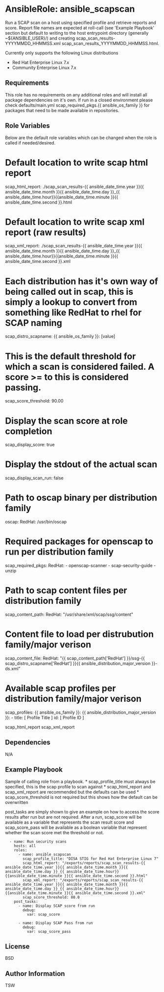 AnsibleRole: ansible_scapscan
=========

Run a SCAP scan on a host using specified profile and retrieve reports and score. Report file names are expected at roll-call (see 'Example Playbook' section but default to writing to the host entrypoint directory (generally ~${ANSIBLE_USER}/) and creating scap_scan_results-YYYYMMDD_HHMMSS.xml scap_scan_results_YYYYMMDD_HHMMSS.html.

Currently only supports the following Linux distributions
* Red Hat Enterprise Linux 7.x
* Community Enterprise Linux 7.x

Requirements
------------

This role has no requirements on any additional roles and will install all package dependencies on it's own. If run in a closed environment please check defaults/main.yml scap_required_pkgs.{{ ansible_os_family }} for packages that need to be made available in repositories.

Role Variables
--------------

Below are the default role variables which can be changed when the role is called if needed/desired.

# Default location to write scap html report
scap_html_report: ./scap_scan_results-{{ ansible_date_time.year }}{{ ansible_date_time.month }}{{ ansible_date_time.day }}_{{ ansible_date_time.hour}}{{ansible_date_time.minute }}{{ ansible_date_time.second }}.html

# Default location to write scap xml report (raw results)
scap_xml_report: ./scap_scan_results-{{ ansible_date_time.year }}{{ ansible_date_time.month }}{{ ansible_date_time.day }}_{{ ansible_date_time.hour}}{{ansible_date_time.minute }}{{ ansible_date_time.second }}.xml

# Each distribution has it's own way of being called out in scap, this is simply a lookup to convert from something like RedHat to rhel for SCAP naming
scap_distro_scapname:
  {{ ansible_os_family }}: [value]

# This is the default threshold for which a scan is considered failed. A score >= to this is considered passing. 
scap_score_threshold: 90.00

# Display the scan score at role completion
scap_display_score: true

# Display the stdout of the actual scan
scap_display_scan_run: false

# Path to oscap binary per distribution family
oscap:
  RedHat: /usr/bin/oscap

# Required packages for openscap to run per distribution family
scap_required_pkgs:
  RedHat:
    - openscap-scanner
    - scap-security-guide
    - unzip

# Path to scap content files per distribution family
scap_content_path:
  RedHat: "/usr/share/xml/scap/ssg/content"

# Content file to load per distrubution family/major verison
scap_content_file:
  RedHat: "{{ scap_content_path['RedHat'] }}/ssg-{{ scap_distro_scapname['RedHat'] }}{{ ansible_distribution_major_version }}-ds.xml"

# Available scap profiles per distribution family/major verison
scap_profiles:
  {{ ansible_os_family }}:
    {{ ansible_distribution_major_version }}:
      - title: [ Profile Title ]
        id: [ Profile ID ]

scap_html_report
scap_xml_report

Dependencies
------------

N/A

Example Playbook
----------------

  Sample of calling role from a playbook.
    * scap_profile_title must always be specified, this is the scap profile to scan against
    * scap_html_report and scap_xml_report are recommended but the defaults can be used
    * scap_score_threshold is not required but this shows how the default can be overwritten

  post_tasks are simply shown to give an example on how to access the score results after run but are not required. After a run, scap_score will be available as a variable that represents the scan result score and scap_score_pass will be available as a boolean variable that represent whether the scan score met the threshold or not.

      - name: Run security scans
        hosts: all
        roles:
          - name: ansible_scapscan
            scap_profile_title: "DISA STIG for Red Hat Enterprise Linux 7"
            scap_html_report: "/exports/reports/scap_scan_results-{{ ansible_date_time.year }}{{ ansible_date_time.month }}{{ ansible_date_time.day }}_{{ ansible_date_time.hour}}{{ansible_date_time.minute }}{{ ansible_date_time.second }}.html"
            scap_xml_report: "/exports/reports/scap_scan_results-{{ ansible_date_time.year }}{{ ansible_date_time.month }}{{ ansible_date_time.day }}_{{ ansible_date_time.hour}}{{ansible_date_time.minute }}{{ ansible_date_time.second }}.xml"
            scap_score_threshold: 80.0
        post_tasks:
          - name: Display SCAP score from run
            debug:
              var: scap_score

          - name: Display SCAP Pass from run
            debug:
              var: scap_score_pass

License
-------

BSD

Author Information
------------------

TSW
